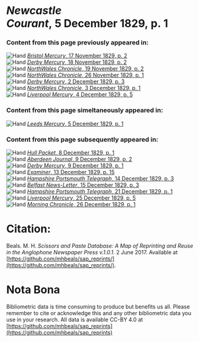 # *Newcastle Courant*, 5 December 1829, p. 1  
  
### Content from this page previously appeared in:  
![Hand](http://scissorsandpaste.net/wp-content/uploads/2017/06/smallhandpointer.png) [*Bristol Mercury*, 17 November 1829, p. 2](https://mhbeals.github.io/sap_html/Bristol-Mercury/Bristol-Mercury-17-November-1829-p-2)  
![Hand](http://scissorsandpaste.net/wp-content/uploads/2017/06/smallhandpointer.png) [*Derby Mercury*, 18 November 1829, p. 2](https://mhbeals.github.io/sap_html/Derby-Mercury/Derby-Mercury-18-November-1829-p-2)  
![Hand](http://scissorsandpaste.net/wp-content/uploads/2017/06/smallhandpointer.png) [*NorthWales Chronicle*, 19 November 1829, p. 2](https://mhbeals.github.io/sap_html/NorthWales-Chronicle/NorthWales-Chronicle-19-November-1829-p-2)  
![Hand](http://scissorsandpaste.net/wp-content/uploads/2017/06/smallhandpointer.png) [*NorthWales Chronicle*, 26 November 1829, p. 1](https://mhbeals.github.io/sap_html/NorthWales-Chronicle/NorthWales-Chronicle-26-November-1829-p-1)  
![Hand](http://scissorsandpaste.net/wp-content/uploads/2017/06/smallhandpointer.png) [*Derby Mercury*, 2 December 1829, p. 3](https://mhbeals.github.io/sap_html/Derby-Mercury/Derby-Mercury-2-December-1829-p-3)  
![Hand](http://scissorsandpaste.net/wp-content/uploads/2017/06/smallhandpointer.png) [*NorthWales Chronicle*, 3 December 1829, p. 1](https://mhbeals.github.io/sap_html/NorthWales-Chronicle/NorthWales-Chronicle-3-December-1829-p-1)  
![Hand](http://scissorsandpaste.net/wp-content/uploads/2017/06/smallhandpointer.png) [*Liverpool Mercury*, 4 December 1829, p. 5](https://mhbeals.github.io/sap_html/Liverpool-Mercury/Liverpool-Mercury-4-December-1829-p-5)  
  
### Content from this page simeltaneously appeared in:  
![Hand](http://scissorsandpaste.net/wp-content/uploads/2017/06/smallhandpointer.png) [*Leeds Mercury*, 5 December 1829, p. 1](https://mhbeals.github.io/sap_html/Leeds-Mercury/Leeds-Mercury-5-December-1829-p-1)  
  
### Content from this page subsequently appeared in:  
![Hand](http://scissorsandpaste.net/wp-content/uploads/2017/06/smallhandpointer.png) [*Hull Packet*, 8 December 1829, p. 1](https://mhbeals.github.io/sap_html/Hull-Packet/Hull-Packet-8-December-1829-p-1)  
![Hand](http://scissorsandpaste.net/wp-content/uploads/2017/06/smallhandpointer.png) [*Aberdeen Journal*, 9 December 1829, p. 2](https://mhbeals.github.io/sap_html/Aberdeen-Journal/Aberdeen-Journal-9-December-1829-p-2)  
![Hand](http://scissorsandpaste.net/wp-content/uploads/2017/06/smallhandpointer.png) [*Derby Mercury*, 9 December 1829, p. 1](https://mhbeals.github.io/sap_html/Derby-Mercury/Derby-Mercury-9-December-1829-p-1)  
![Hand](http://scissorsandpaste.net/wp-content/uploads/2017/06/smallhandpointer.png) [*Examiner*, 13 December 1829, p. 15](https://mhbeals.github.io/sap_html/Examiner/Examiner-13-December-1829-p-15)  
![Hand](http://scissorsandpaste.net/wp-content/uploads/2017/06/smallhandpointer.png) [*Hampshire Portsmouth Telegraph*, 14 December 1829, p. 3](https://mhbeals.github.io/sap_html/Hampshire-Portsmouth-Telegraph/Hampshire-Portsmouth-Telegraph-14-December-1829-p-3)  
![Hand](http://scissorsandpaste.net/wp-content/uploads/2017/06/smallhandpointer.png) [*Belfast News-Letter*, 15 December 1829, p. 3](https://mhbeals.github.io/sap_html/Belfast-News-Letter/Belfast-News-Letter-15-December-1829-p-3)  
![Hand](http://scissorsandpaste.net/wp-content/uploads/2017/06/smallhandpointer.png) [*Hampshire Portsmouth Telegraph*, 21 December 1829, p. 1](https://mhbeals.github.io/sap_html/Hampshire-Portsmouth-Telegraph/Hampshire-Portsmouth-Telegraph-21-December-1829-p-1)  
![Hand](http://scissorsandpaste.net/wp-content/uploads/2017/06/smallhandpointer.png) [*Liverpool Mercury*, 25 December 1829, p. 5](https://mhbeals.github.io/sap_html/Liverpool-Mercury/Liverpool-Mercury-25-December-1829-p-5)  
![Hand](http://scissorsandpaste.net/wp-content/uploads/2017/06/smallhandpointer.png) [*Morning Chronicle*, 26 December 1829, p. 1](https://mhbeals.github.io/sap_html/Morning-Chronicle/Morning-Chronicle-26-December-1829-p-1)  


# Citation: 

Beals. M. H. *Scissors and Paste Database: A Map of Reprinting and Reuse in the Anglophone Newspaper Press v.1.0.1.* 2 June 2017. Available at [https://github.com/mhbeals/sap_reprints/](https://github.com/mhbeals/sap_reprints/). 

# Nota Bona

Bibliometric data is time consuming to produce but benefits us all. Please remember to cite or acknowledge this and any other bibliometric data you use in your research. All data is available CC-BY 4.0 at [https://github.com/mhbeals/sap_reprints](https://github.com/mhbeals/sap_reprints)